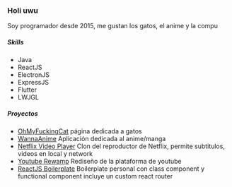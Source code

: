 ### Holi uwu

Soy programador desde 2015, me gustan los gatos, el anime y la compu

##### Skills

- Java
- ReactJS
- ElectronJS
- ExpressJS
- Flutter
- LWJGL

##### Proyectos

- [OhMyFuckingCat]() página dedicada a gatos 
- [WannaAnime](https://github.com/MrEmii/WannaAnimeApp) Aplicación dedicada al anime/manga
- [Netflix Video Player](https://github.com/MrEmii/Netflix-VideoPlayer) Clon del reproductor de Netflix, permite subtitulos, videos en local y network
- [Youtube Rewamp](https://github.com/MrEmii/YoutubeRewamp) Rediseño de la plataforma de youtube
- [ReactJS Boilerplate](https://github.com/MrEmii/reactjs-boilerplate) Boilerplate personal con class component y functional component incluye un custom react router
